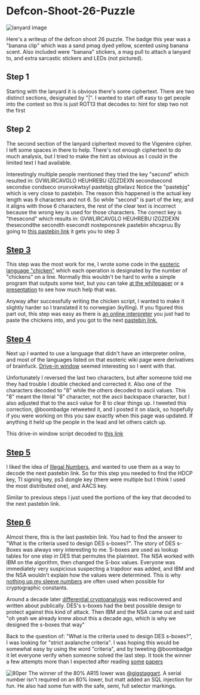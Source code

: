 # Defcon-Shoot-26-Puzzle
![lanyard image](https://pbs.twimg.com/media/DkLqeIsUYAE46Lm.jpg "lanyard")

Here's a writeup of the defcon shoot 26 puzzle. The badge this year was a "banana clip" which was a sand pmag dyed yellow, scented using banana scent. Also included were "banana" stickers, a mag pull to attach a lanyard to, and extra sarcastic stickers and LEDs (not pictured). 

## Step 1
Starting with the lanyard it is obvious there's some ciphertext. There are two distinct sections, designated by "|". I wanted to start off easy to get people into the contest so this is just ROT13 that decodes to:
hint for step two not the first

## Step 2
The second section of the lanyard ciphertext moved to the Vigenère cipher. I left some spaces in there to help. There's not enough ciphertext to do much analysis, but I tried to make the hint as obvious as I could in the limited text I had available.

Interestingly multiple people mentioned they tried the key "second" which resulted in: 
GVWLIRCAVGLO HEUHREBU IZGZDEXN
secondsecond secondse condseco
oruxvokwtsyl pastebjq gltwlavz
Notice the "pastebjq" which is very close to pastebin. The reason this happened is the actual key length was 9 characters and not 6. So while "second" is part of the key, and it aligns with those 6 characters, the rest of the clear text is incorrect because the wrong key is used for those characters. The correct key is "thesecond" which results in:
GVWLIRCAVGLO HEUHREBU IZGZDEXN
thesecondthe secondth esecondt
nosteponsnek pastebin ehcxpruu
By going to [this pastebin link](https://pastebin.com/ehcxpruu) it gets you to step 3

## [Step 3](https://pastebin.com/ehcxpruu)
This step was the most work for me, I wrote some code in the [esoteric language "chicken"](https://esolangs.org/wiki/Chicken#Examples) which each operation is designated by the number of "chickens" on a line. Normally this wouldn't be hard to write a simple program that outputs some text, but you can take [at the whitepaper](https://isotropic.org/papers/chicken.pdf) or a [presentation](https://youtu.be/yL_-1d9OSdk?t=37) to see how much help that was. 

Anyway after successfully writing the chicken script, I wanted to make it slightly harder so I translated it to norwegian (kylling). If you figured this part out, this step was easy as there is [an online interpreter](http://torso.me/chicken) you just had to paste the chickens into, and you got to the next [pastebin link.](https://pastebin.com/z8W4WDCC)

## [Step 4](https://pastebin.com/z8W4WDCC)
Next up I wanted to use a language that didn't have an interpreter online, and most of the languages listed on that esoteric wiki page were derivatives of brainfuck. [Drive-in window](https://esolangs.org/wiki/Drive-In_Window) seemed interesting so I went with that. 

Unfortunately I reversed the last two characters, but after someone told me they had trouble I double checked and corrected it. Also one of the characters decoded to "8" while the others decoded to ascii values. This "8" meant the literal "8" character, not the ascii backspace character, but I also adjusted that to the ascii value for 8 to clear things up. 
I tweeted this correction, @boombadge retweeted it, and I posted it on slack, so hopefully if you were working on this you saw exactly when this page was updated. If anything it held up the people in the lead and let others catch up.

This drive-in window script decoded to [this link](https://pastebin.com/YvPi8QUw)

## [Step 5](https://pastebin.com/YvPi8QUw)
I liked the idea of [Illegal Numbers](https://en.wikipedia.org/wiki/Illegal_number), and wanted to use them as a way to decode the next pastebin link. So for this step you needed to find the HDCP key, TI signing key, ps3 dongle key (there were multiple but I think I used the most distributed one), and AACS key. 

Similar to previous steps I just used the portions of the key that decoded to the next pastebin link.

## [Step 6](https://pastebin.com/JQwNUJfG)
Almost there, this is the last pastebin link. You had to find the answer to "What is the criteria used to design DES s-boxes?". The story of DES s-Boxes was always very interesting to me. S-boxes are used as lookup tables for one step in DES that permutes the plaintext. The NSA worked with IBM on the algorithm, then changed the S-box values. Everyone was immediately very suspicious suspecting a trapdoor was added, and IBM and the NSA wouldn't explain how the values were determined. This is why [nothing up my sleeve numbers](https://en.wikipedia.org/wiki/Nothing_up_my_sleeve_number) are often used when possible for cryptographic constants.

Around a decade later [differential cryptoanalysis](https://en.wikipedia.org/wiki/Differential_cryptanalysis#History) was rediscovered and written about publically. DES's s-boxes had the best possible design to protect against this kind of attack. Then IBM and the NSA came out and said "oh yeah we already knew about this a decade ago, which is why we designed the s-boxes that way"

Back to the question of: "What is the criteria used to design DES s-boxes?", I was looking for "strict avalanche criteria". I was hoping this would be somewhat easy by using the word "criteria", and by tweeting @boombadge it let everyone verify when someone solved the last step. It took the winner a few attempts more than I expected after reading [some](http://citeseerx.ist.psu.edu/viewdoc/download?doi=10.1.1.193.2902&rep=rep1&type=pdf) [papers](https://link.springer.com/content/pdf/10.1007%2F3-540-39799-X_41.pdf)

![80per](https://pbs.twimg.com/media/Djuq2AmUUAAC-5i.jpg "80per")
The winner of the 80% AR15 lower was [@gigstaggart](https://twitter.com/gigstaggart). A serial number isn't required on an 80% lower, but matt added an SQL injection for fun. He also had some fun with the safe, semi, full selector markings.
